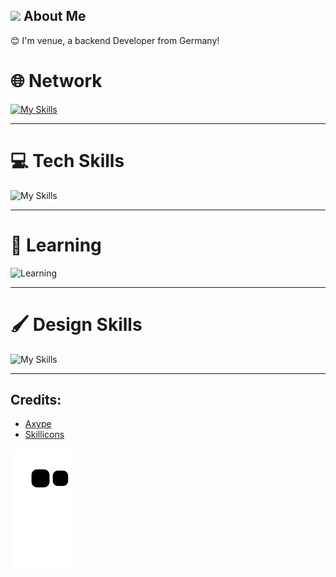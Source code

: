 
## <img src="https://raw.githubusercontent.com/MartinHeinz/MartinHeinz/master/wave.gif" width="15px"> About Me
😊 I'm venue, a backend Developer from Germany!

# 🌐 Network
[![My Skills](https://skillicons.dev/icons?i=discord)](https://discord.gg/users/1073669164939624498)

---

# 💻 Tech Skills
![My Skills](https://skillicons.dev/icons?i=py,bots,vscode,powershell,sqlite)

---

# 📕 Learning
![Learning](https://skillicons.dev/icons?i=ts,html,css,lua,mongodb,mysql,nodejs&theme=light)

---

# 🖌️ Design Skills
![My Skills](https://skillicons.dev/icons?i=ps)

---

## Credits:
* [Axype](https://github.com/Axpye/)
* [Skillicons](https://skillicons.dev)


<a href="https://google.com" target="_blank"><img src="https://github.com/AstraaDev/AstraaDev/blob/output/github-contribution-grid-snake.svg" alt="snake"></a>
